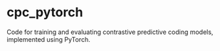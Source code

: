 # cpc_pytorch
Code for training and evaluating contrastive predictive coding models, implemented using PyTorch.
